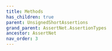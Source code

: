 ```yaml
---
title: Methods
has_children: true
parent: UnsignedShortAssertions
grand_parent: AssertNet.AssertionTypes
ancestor: AssertNet
nav_order: 3
---
```


